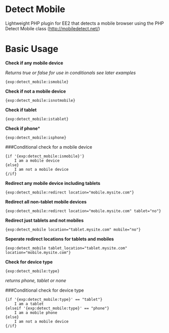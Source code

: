 Detect Mobile
=============

Lightweight PHP plugin for EE2 that detects a mobile browser using the PHP Detect Mobile class (http://mobiledetect.net/)

Basic Usage
=============

**Check if any mobile device**

*Returns true or false for use in conditionals see later examples*

```{exp:detect_mobile:ismobile}```
        
**Check if not a mobile device**

```{exp:detect_mobile:isnotmobile}```
        
**Check if tablet**

```{exp:detect_mobile:istablet}```
        
**Check if phone***

```{exp:detect_mobile:isphone}```
        
###Conditional check for a mobile device

    {if '{exp:detect_mobile:ismobile}'}
        I am a mobile device
    {else}	
        I am not a mobile device
    {/if}
        
**Redirect any mobile device including tablets**

```{exp:detect_mobile:redirect location="mobile.mysite.com"}```
        
**Redirect all non-tablet mobile devices**

```{exp:detect_mobile:redirect location="mobile.mysite.com" tablet="no"}```
        
**Redirect just tablets and not mobiles**

```{exp:detect_mobile location="tablet.mysite.com" mobile="no"}```
        
**Seperate redirect locations for tablets and mobiles**

```{exp:detect_mobile tablet_location="tablet.mysite.com" location="mobile.mysite.com"}```
        
**Check for device type**

```{exp:detect_mobile:type}```

*returns phone, tablet or none*

###Conditional check for device type

    {if '{exp:detect_mobile:type}' == "tablet"}	
        I am a tablet
    {elseif '{exp:detect_mobile:type}' == "phone"}	
        I am a mobile phone
    {else}
        I am not a mobile device
    {/if}
